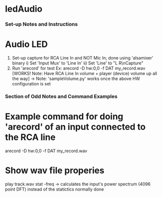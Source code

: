 # ledAudio

### Set-up Notes and Instructions ###
# Audio LED
1) Set-up capture for RCA Line In and NOT Mic In; done using 'alsamixer' binary
	i) Set 'Input Mux' to 'Line In'
	ii) Set 'Line' to "L	R\nCapture"
2) Run 'arecord' for test
	Ex: arecord -D hw:0,0 -f DAT my_record.wav
[WORKS! Note: Have RCA Line In volume + player (device) volume up all the way]
	-> Note: 'sampleVolume.py' works once the above HW configuration is set

### Section of Odd Notes and Command Examples ###

# Example command for doing 'arecord' of an input connected to the RCA line
arecord -D hw:0,0 -f DAT my_record.wav

# Show wav file properies
play track.wav stat -freq
	-> calculates the input's power spectrum (4096 point DFT) instead of the statictics normally done

